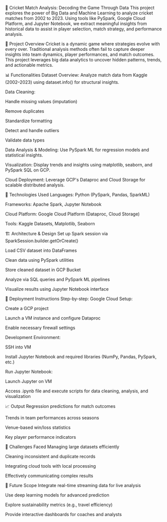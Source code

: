 🏏 Cricket Match Analysis: Decoding the Game Through Data
This project explores the power of Big Data and Machine Learning to analyze cricket matches from 2002 to 2023. Using tools like PySpark, Google Cloud Platform, and Jupyter Notebook, we extract meaningful insights from historical data to assist in player selection, match strategy, and performance analysis.

📌 Project Overview
Cricket is a dynamic game where strategies evolve with every over. Traditional analysis methods often fail to capture deeper insights into team dynamics, player performances, and match outcomes. This project leverages big data analytics to uncover hidden patterns, trends, and actionable metrics.

📊 Functionalities
Dataset Overview: Analyze match data from Kaggle (2002–2023) using dataset.info() for structural insights.

Data Cleaning:

Handle missing values (imputation)

Remove duplicates

Standardize formatting

Detect and handle outliers

Validate data types

Data Analysis & Modeling: Use PySpark ML for regression models and statistical insights.

Visualization: Display trends and insights using matplotlib, seaborn, and PySpark SQL on GCP.

Cloud Deployment: Leverage GCP's Dataproc and Cloud Storage for scalable distributed analysis.

🧰 Technologies Used
Languages: Python (PySpark, Pandas, SparkML)

Frameworks: Apache Spark, Jupyter Notebook

Cloud Platform: Google Cloud Platform (Dataproc, Cloud Storage)

Tools: Kaggle Datasets, Matplotlib, Seaborn

🏗️ Architecture & Design
Set up Spark session via SparkSession.builder.getOrCreate()

Load CSV dataset into DataFrames

Clean data using PySpark utilities

Store cleaned dataset in GCP Bucket

Analyze via SQL queries and PySpark ML pipelines

Visualize results using Jupyter Notebook interface

🚀 Deployment Instructions
Step-by-step:
Google Cloud Setup:

Create a GCP project

Launch a VM instance and configure Dataproc

Enable necessary firewall settings

Development Environment:

SSH into VM

Install Jupyter Notebook and required libraries (NumPy, Pandas, PySpark, etc.)

Run Jupyter Notebook:

Launch Jupyter on VM

Access .ipynb file and execute scripts for data cleaning, analysis, and visualization

📈 Output
Regression predictions for match outcomes

Trends in team performances across seasons

Venue-based win/loss statistics

Key player performance indicators

🧩 Challenges Faced
Managing large datasets efficiently

Cleaning inconsistent and duplicate records

Integrating cloud tools with local processing

Effectively communicating complex results

🔮 Future Scope
Integrate real-time streaming data for live analysis

Use deep learning models for advanced prediction

Explore sustainability metrics (e.g., travel efficiency)

Provide interactive dashboards for coaches and analysts

